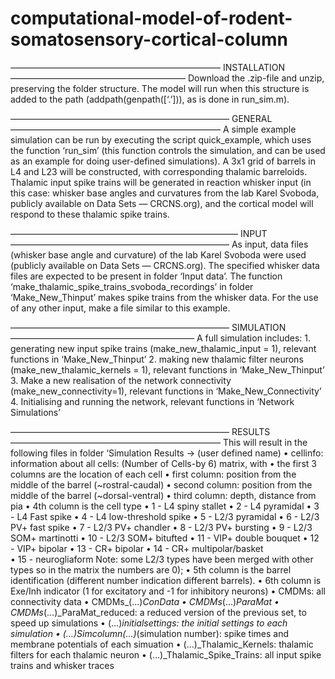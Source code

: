 # computational-model-of-rodent-somatosensory-cortical-column

———————————————————————— INSTALLATION————————————————————
Download the .zip-file and unzip, preserving the folder structure. The model will run when this structure is added to the path (addpath(genpath([‘.’])), as is done in run_sim.m).

————————————————————————— GENERAL————————————————————————
A simple example simulation can be run by executing the script quick_example, which uses the function ‘run_sim’ (this function controls the simulation, and can be used as an example for doing user-defined simulations). A 3x1 grid of barrels in L4 and L23 will be constructed, with corresponding thalamic barreloids. Thalamic input spike trains will be generated in reaction whisker input (in this case: whisker base angles and curvatures from the lab Karel Svoboda, publicly available on Data Sets — CRCNS.org), and the cortical model will respond to these thalamic spike trains. 

—————————————————————————— INPUT—————————————————————————
As input, data files (whisker base angle and curvature) of the lab Karel Svoboda were used (publicly available on Data Sets — CRCNS.org). The specified whisker data files are expected to be present in folder ‘Input data’. The function ‘make_thalamic_spike_trains_svoboda_recordings’ in folder ‘Make_New_Thinput’ makes spike trains from the whisker data. For the use of any other input, make a file similar to this example. 

————————————————————————— SIMULATION—————————————————————
A full simulation includes:
	1.	generating new input spike trains (make_new_thalamic_input = 1), relevant functions in ‘Make_New_Thinput’
	2.	making new thalamic filter neurons (make_new_thalamic_kernels = 1), relevant functions in ‘Make_New_Thinput’
	3.	Make a new realisation of the network connectivity (make_new_connectivity=1), relevant functions in ‘Make_New_Connectivity’
	4.	Initialising and running the network, relevant functions in ‘Network Simulations’

————————————————————————— RESULTS————————————————————————
This will result in the following files in folder ‘Simulation Results -> (user defined name)
	• cellinfo: information about all cells: (Number of Cells-by 6) matrix, with
		• the first 3 columns are the location of each cell 
			• first column: position from the middle of the barrel (~rostral-caudal)
			• second column: position from the middle of the barrel (~dorsal-ventral) 
			• third column: depth, distance from pia
		• 4th column is the cell type 
			• 1 - L4 spiny stallet
			• 2 - L4 pyramidal
			• 3 - L4 Fast spike 
			• 4 - L4 low-threshold spike
			• 5 - L2/3 pyramidal 
			• 6 - L2/3 PV+ fast spike
			• 7 - L2/3 PV+ chandler
			• 8 - L2/3 PV+ bursting 
			• 9 - L2/3 SOM+ martinotti 
			• 10 - L2/3 SOM+ bitufted 
			• 11 - VIP+ double bouquet 
			• 12 - VIP+ bipolar
			• 13 - CR+ bipolar
			• 14 - CR+ multipolar/basket			
			• 15 - neurogliaform 
			Note: some L2/3 types have been merged with other types so in the matrix the numbers are 0); 
		• 5th column is the barrel identification (different number indication different barrels). 
		• 6th column is Exe/Inh indicator (1 for excitatory and -1 for inhibitory neurons)
	• CMDMs: all connectivity data
	• CMDMs_(…)_ConData
	• CMDMs_(…)_ParaMat
	• CMDMs_(…)_ParaMat_reduced: a reduced version of the previous set, to speed up simulations
	• (…)_initialsettings: the initial settings to each simulation
	• (…)_Simcolumn_(…)_(simulation number): spike times and membrane potentials of each simuation
	• (…)_Thalamic_Kernels: thalamic filters for each thalamic neuron
	• (…)_Thalamic_Spike_Trains: all input spike trains and whisker traces
